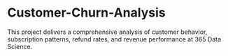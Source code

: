 # Customer-Churn-Analysis
This project delivers a comprehensive analysis of customer behavior, subscription patterns, refund rates, and revenue performance at 365 Data Science. 
